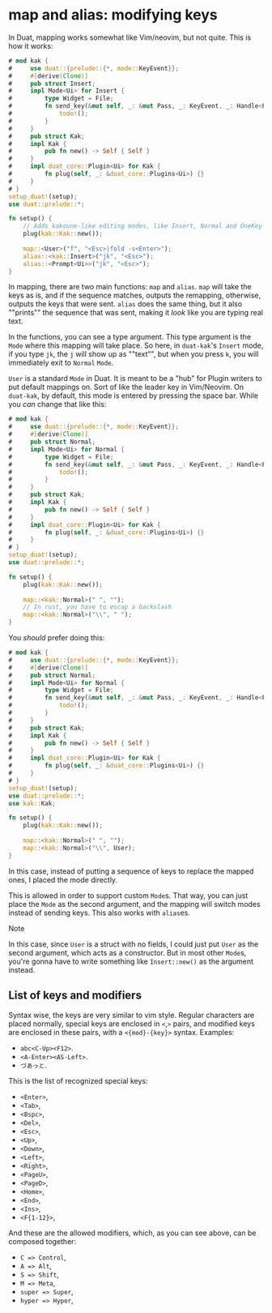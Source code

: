 # map and alias: modifying keys

In Duat, mapping works somewhat like Vim/neovim, but not quite. This is how it 
works:

```rust
# mod kak {
#     use duat::{prelude::{*, mode::KeyEvent}};
#     #[derive(Clone)]
#     pub struct Insert;
#     impl Mode<Ui> for Insert {
#         type Widget = File;
#         fn send_key(&mut self, _: &mut Pass, _: KeyEvent, _: Handle<File>) {
#             todo!();
#         }
#     }
#     pub struct Kak;
#     impl Kak {
#         pub fn new() -> Self { Self }
#     }
#     impl duat_core::Plugin<Ui> for Kak {
#         fn plug(self, _: &duat_core::Plugins<Ui>) {}
#     }
# }
setup_duat!(setup);
use duat::prelude::*;

fn setup() {
    // Adds kakoune-like editing modes, like Insert, Normal and OneKey
    plug(kak::Kak::new());
  
    map::<User>("f", "<Esc>|fold -s<Enter>");
    alias::<kak::Insert>("jk", "<Esc>");
    alias::<Prompt<Ui>>("jk", "<Esc>");
}
```

In mapping, there are two main functions: `map` and `alias`. `map` will take 
the keys as is, and if the sequence matches, outputs the remapping, otherwise, 
outputs the keys that were sent. `alias` does the same thing, but it also 
""prints"" the sequence that was sent, making it _look_ like you are typing 
real text.

In the functions, you can see a type argument. This type argument is the `Mode` 
where this mapping will take place. So here, in `duat-kak`'s `Insert` mode, if 
you type `jk`, the `j` will show up as ""text"", but when you press `k`, you 
will immediately exit to `Normal` `Mode`.

`User` is a standard `Mode` in Duat. It is meant to be a "hub" for Plugin 
writers to put default mappings on. Sort of like the leader key in Vim/Neovim. 
On `duat-kak`, by default, this mode is entered by pressing the space bar. 
While you _can_ change that like this:

```rust
# mod kak {
#     use duat::{prelude::{*, mode::KeyEvent}};
#     #[derive(Clone)]
#     pub struct Normal;
#     impl Mode<Ui> for Normal {
#         type Widget = File;
#         fn send_key(&mut self, _: &mut Pass, _: KeyEvent, _: Handle<File>) {
#             todo!();
#         }
#     }
#     pub struct Kak;
#     impl Kak {
#         pub fn new() -> Self { Self }
#     }
#     impl duat_core::Plugin<Ui> for Kak {
#         fn plug(self, _: &duat_core::Plugins<Ui>) {}
#     }
# }
setup_duat!(setup);
use duat::prelude::*;

fn setup() {
    plug(kak::Kak::new());
  
    map::<kak::Normal>(" ", "");
    // In rust, you have to escap a backslash
    map::<kak::Normal>("\\", " ");
}
```

You _should_ prefer doing this:

```rust
# mod kak {
#     use duat::{prelude::{*, mode::KeyEvent}};
#     #[derive(Clone)]
#     pub struct Normal;
#     impl Mode<Ui> for Normal {
#         type Widget = File;
#         fn send_key(&mut self, _: &mut Pass, _: KeyEvent, _: Handle<File>) {
#             todo!();
#         }
#     }
#     pub struct Kak;
#     impl Kak {
#         pub fn new() -> Self { Self }
#     }
#     impl duat_core::Plugin<Ui> for Kak {
#         fn plug(self, _: &duat_core::Plugins<Ui>) {}
#     }
# }
setup_duat!(setup);
use duat::prelude::*;
use kak::Kak;

fn setup() {
    plug(kak::Kak::new());
  
    map::<kak::Normal>(" ", "");
    map::<kak::Normal>("\\", User);
}
```

In this case, instead of putting a sequence of keys to replace the mapped ones, 
I placed the mode directly. 

This is allowed in order to support custom `Mode`s. That way, you can just 
place the `Mode` as the second argument, and the mapping will switch modes 
instead of sending keys. This also works with `alias`es.

> [!NOTE]
>
> In this case, since `User` is a struct with no fields, I could just put 
> `User` as the second argument, which acts as a constructor. But in most other 
> `Mode`s, you're gonna have to write something like `Insert::new()` as the 
> argument instead.

## List of keys and modifiers

Syntax wise, the keys are very similar to vim style. Regular characters are 
placed normally, special keys are enclosed in `<`,`>` pairs, and modified keys 
are enclosed in these pairs, with a `<{mod}-{key}>` syntax. Examples:

- `abc<C-Up><F12>`.
- `<A-Enter><AS-Left>`.
- `づあっと`.

This is the list of recognized special keys:

- `<Enter>`,
- `<Tab>`,
- `<Bspc>`,
- `<Del>`,
- `<Esc>`,
- `<Up>`,
- `<Down>`,
- `<Left>`,
- `<Right>`,
- `<PageU>`,
- `<PageD>`,
- `<Home>`,
- `<End>`,
- `<Ins>`,
- `<F{1-12}>`,

And these are the allowed modifiers, which, as you can see above, can be 
composed together:

- `C => Control`,
- `A => Alt`,
- `S => Shift`,
- `M => Meta`,
- `super => Super`,
- `hyper => Hyper`,

